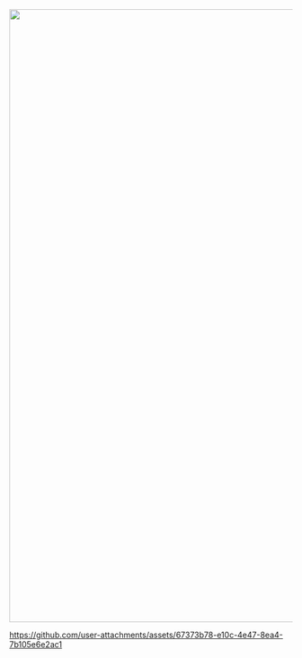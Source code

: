 <img src="https://github.com/user-attachments/assets/c91a81bf-dd45-4346-bd37-65dd7848a16f" width="1091"/>


https://github.com/user-attachments/assets/67373b78-e10c-4e47-8ea4-7b105e6e2ac1

